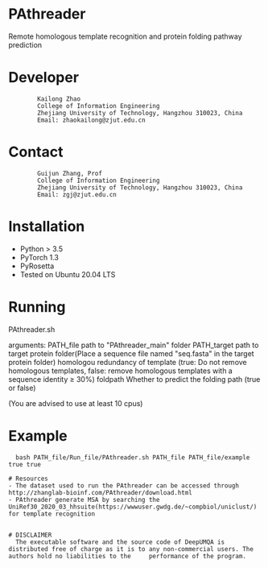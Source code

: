 # PAthreader
  Remote homologous template recognition and protein folding pathway prediction

# Developer
            Kailong Zhao
            College of Information Engineering
            Zhejiang University of Technology, Hangzhou 310023, China
            Email: zhaokailong@zjut.edu.cn

# Contact
            Guijun Zhang, Prof
            College of Information Engineering
            Zhejiang University of Technology, Hangzhou 310023, China
            Email: zgj@zjut.edu.cn

# Installation
- Python > 3.5
- PyTorch 1.3
- PyRosetta
- Tested on Ubuntu 20.04 LTS



# Running
  PAthreader.sh 

  arguments:
  PATH_file                  path to "PAthreader_main" folder
  PATH_target                path to target protein folder(Place a sequence file named "seq.fasta" in the target protein folder)
  homologou                  redundancy of template (true: Do not remove homologous templates, false: remove homologous templates with a sequence identity ≥ 30%)
  foldpath                   Whether to predict the folding path (true or false)
  
  (You are advised to use at least 10 cpus)
  
# Example
```
  bash PATH_file/Run_file/PAthreader.sh PATH_file PATH_file/example true true

# Resources
- The dataset used to run the PAthreader can be accessed through http://zhanglab-bioinf.com/PAthreader/download.html
- PAthreader generate MSA by searching the UniRef30_2020_03_hhsuite(https://wwwuser.gwdg.de/~compbiol/uniclust/) for template recognition
  

# DISCLAIMER
  The executable software and the source code of DeepUMQA is distributed free of charge as it is to any non-commercial users. The authors hold no liabilities to the     performance of the program.
